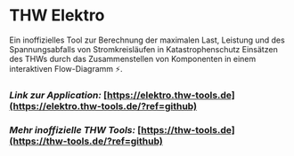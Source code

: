 # THW Elektro

Ein inoffizielles Tool zur Berechnung der maximalen Last, Leistung und des Spannungsabfalls von Stromkreisläufen in Katastrophenschutz Einsätzen des THWs durch das Zusammenstellen von Komponenten in einem interaktiven Flow-Diagramm ⚡️.

### _Link zur Application:_ [https://elektro.thw-tools.de](https://elektro.thw-tools.de/?ref=github)

### _Mehr inoffizielle THW Tools:_ [https://thw-tools.de](https://thw-tools.de/?ref=github)